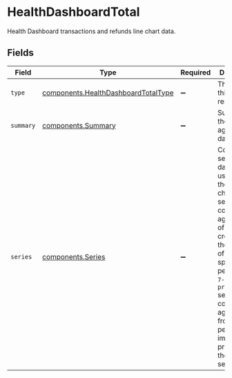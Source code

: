 # HealthDashboardTotal

Health Dashboard transactions and refunds line chart data.


## Fields

| Field                                                                                                                                                                                                                                                                                 | Type                                                                                                                                                                                                                                                                                  | Required                                                                                                                                                                                                                                                                              | Description                                                                                                                                                                                                                                                                           | Example                                                                                                                                                                                                                                                                               |
| ------------------------------------------------------------------------------------------------------------------------------------------------------------------------------------------------------------------------------------------------------------------------------------- | ------------------------------------------------------------------------------------------------------------------------------------------------------------------------------------------------------------------------------------------------------------------------------------- | ------------------------------------------------------------------------------------------------------------------------------------------------------------------------------------------------------------------------------------------------------------------------------------- | ------------------------------------------------------------------------------------------------------------------------------------------------------------------------------------------------------------------------------------------------------------------------------------- | ------------------------------------------------------------------------------------------------------------------------------------------------------------------------------------------------------------------------------------------------------------------------------------- |
| `type`                                                                                                                                                                                                                                                                                | [components.HealthDashboardTotalType](../../models/components/healthdashboardtotaltype.md)                                                                                                                                                                                            | :heavy_minus_sign:                                                                                                                                                                                                                                                                    | The type of this resource.                                                                                                                                                                                                                                                            | health-dashboard.total                                                                                                                                                                                                                                                                |
| `summary`                                                                                                                                                                                                                                                                             | [components.Summary](../../models/components/summary.md)                                                                                                                                                                                                                              | :heavy_minus_sign:                                                                                                                                                                                                                                                                    | Summary of the aggregated data.                                                                                                                                                                                                                                                       |                                                                                                                                                                                                                                                                                       |
| `series`                                                                                                                                                                                                                                                                              | [components.Series](../../models/components/series.md)                                                                                                                                                                                                                                | :heavy_minus_sign:                                                                                                                                                                                                                                                                    | Contains two series of data points used to build the line chart. Each series contains aggregations of data created over the duration of the specified period (e.g. `7-days`). The `previous` series contains aggregations from the period immediately preceding the `current` series. |                                                                                                                                                                                                                                                                                       |